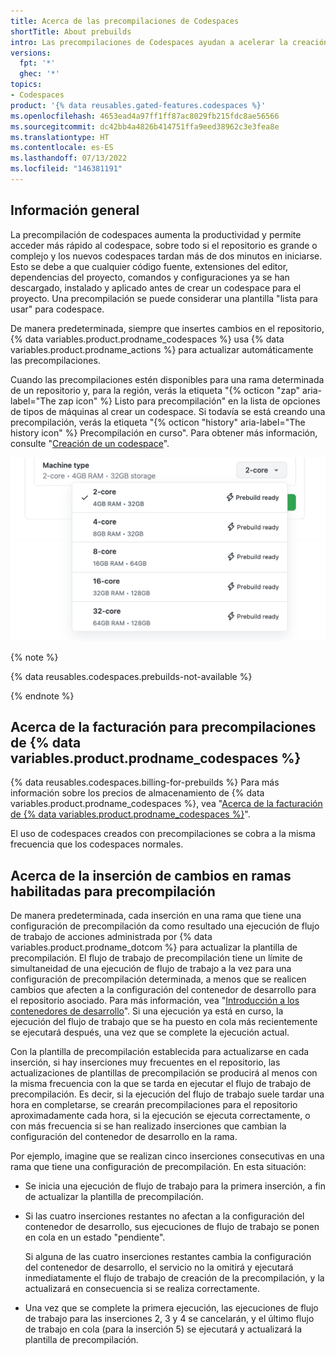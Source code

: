 ```yaml
---
title: Acerca de las precompilaciones de Codespaces
shortTitle: About prebuilds
intro: Las precompilaciones de Codespaces ayudan a acelerar la creación de codespaces para repositorios grandes o complejos.
versions:
  fpt: '*'
  ghec: '*'
topics:
- Codespaces
product: '{% data reusables.gated-features.codespaces %}'
ms.openlocfilehash: 4653ead4a97ff1ff87ac8029fb215fdc8ae56566
ms.sourcegitcommit: dc42bb4a4826b414751ffa9eed38962c3e3fea8e
ms.translationtype: HT
ms.contentlocale: es-ES
ms.lasthandoff: 07/13/2022
ms.locfileid: "146381191"
---
```

## <a name="overview"></a>Información general

La precompilación de codespaces aumenta la productividad y permite acceder más rápido al codespace, sobre todo si el repositorio es grande o complejo y los nuevos codespaces tardan más de dos minutos en iniciarse. Esto se debe a que cualquier código fuente, extensiones del editor, dependencias del proyecto, comandos y configuraciones ya se han descargado, instalado y aplicado antes de crear un codespace para el proyecto. Una precompilación se puede considerar una plantilla "lista para usar" para codespace. 

De manera predeterminada, siempre que insertes cambios en el repositorio, {% data variables.product.prodname_codespaces %} usa {% data variables.product.prodname_actions %} para actualizar automáticamente las precompilaciones.

Cuando las precompilaciones estén disponibles para una rama determinada de un repositorio y, para la región, verás la etiqueta "{% octicon "zap" aria-label="The zap icon" %} Listo para precompilación" en la lista de opciones de tipos de máquinas al crear un codespace. Si todavía se está creando una precompilación, verás la etiqueta "{% octicon "history" aria-label="The history icon" %} Precompilación en curso". Para obtener más información, consulte "[Creación de un codespace](/codespaces/developing-in-codespaces/creating-a-codespace#creating-a-codespace)".

![La caja de diálogo para elegir un tipo de máquina](/assets/images/help/codespaces/choose-custom-machine-type.png)

{% note %}

{% data reusables.codespaces.prebuilds-not-available %}

{% endnote %}

## <a name="about-billing-for--data-variablesproductprodname_codespaces--prebuilds"></a>Acerca de la facturación para precompilaciones de {% data variables.product.prodname_codespaces %}

{% data reusables.codespaces.billing-for-prebuilds %} Para más información sobre los precios de almacenamiento de {% data variables.product.prodname_codespaces %}, vea "[Acerca de la facturación de {% data variables.product.prodname_codespaces %}](/billing/managing-billing-for-github-codespaces/about-billing-for-codespaces)". 

El uso de codespaces creados con precompilaciones se cobra a la misma frecuencia que los codespaces normales.

## <a name="about-pushing-changes-to-prebuild-enabled-branches"></a>Acerca de la inserción de cambios en ramas habilitadas para precompilación

De manera predeterminada, cada inserción en una rama que tiene una configuración de precompilación da como resultado una ejecución de flujo de trabajo de acciones administrada por {% data variables.product.prodname_dotcom %} para actualizar la plantilla de precompilación. El flujo de trabajo de precompilación tiene un límite de simultaneidad de una ejecución de flujo de trabajo a la vez para una configuración de precompilación determinada, a menos que se realicen cambios que afecten a la configuración del contenedor de desarrollo para el repositorio asociado. Para más información, vea "[Introducción a los contenedores de desarrollo](/codespaces/setting-up-your-project-for-codespaces/introduction-to-dev-containers)". Si una ejecución ya está en curso, la ejecución del flujo de trabajo que se ha puesto en cola más recientemente se ejecutará después, una vez que se complete la ejecución actual. 

Con la plantilla de precompilación establecida para actualizarse en cada inserción, si hay inserciones muy frecuentes en el repositorio, las actualizaciones de plantillas de precompilación se producirá al menos con la misma frecuencia con la que se tarda en ejecutar el flujo de trabajo de precompilación. Es decir, si la ejecución del flujo de trabajo suele tardar una hora en completarse, se crearán precompilaciones para el repositorio aproximadamente cada hora, si la ejecución se ejecuta correctamente, o con más frecuencia si se han realizado inserciones que cambian la configuración del contenedor de desarrollo en la rama.

Por ejemplo, imagine que se realizan cinco inserciones consecutivas en una rama que tiene una configuración de precompilación. En esta situación:

* Se inicia una ejecución de flujo de trabajo para la primera inserción, a fin de actualizar la plantilla de precompilación.
* Si las cuatro inserciones restantes no afectan a la configuración del contenedor de desarrollo, sus ejecuciones de flujo de trabajo se ponen en cola en un estado "pendiente". 
  
  Si alguna de las cuatro inserciones restantes cambia la configuración del contenedor de desarrollo, el servicio no la omitirá y ejecutará inmediatamente el flujo de trabajo de creación de la precompilación, y la actualizará en consecuencia si se realiza correctamente. 

* Una vez que se complete la primera ejecución, las ejecuciones de flujo de trabajo para las inserciones 2, 3 y 4 se cancelarán, y el último flujo de trabajo en cola (para la inserción 5) se ejecutará y actualizará la plantilla de precompilación. 
